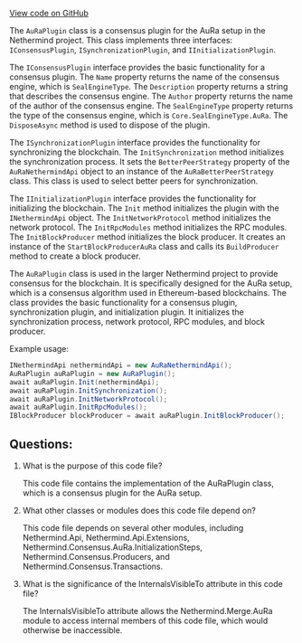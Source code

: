 [View code on GitHub](https://github.com/NethermindEth/nethermind/src/Nethermind/Nethermind.Consensus.AuRa/AuRaPlugin.cs)

The `AuRaPlugin` class is a consensus plugin for the AuRa setup in the Nethermind project. This class implements three interfaces: `IConsensusPlugin`, `ISynchronizationPlugin`, and `IInitializationPlugin`. 

The `IConsensusPlugin` interface provides the basic functionality for a consensus plugin. The `Name` property returns the name of the consensus engine, which is `SealEngineType`. The `Description` property returns a string that describes the consensus engine. The `Author` property returns the name of the author of the consensus engine. The `SealEngineType` property returns the type of the consensus engine, which is `Core.SealEngineType.AuRa`. The `DisposeAsync` method is used to dispose of the plugin.

The `ISynchronizationPlugin` interface provides the functionality for synchronizing the blockchain. The `InitSynchronization` method initializes the synchronization process. It sets the `BetterPeerStrategy` property of the `AuRaNethermindApi` object to an instance of the `AuRaBetterPeerStrategy` class. This class is used to select better peers for synchronization. 

The `IInitializationPlugin` interface provides the functionality for initializing the blockchain. The `Init` method initializes the plugin with the `INethermindApi` object. The `InitNetworkProtocol` method initializes the network protocol. The `InitRpcModules` method initializes the RPC modules. The `InitBlockProducer` method initializes the block producer. It creates an instance of the `StartBlockProducerAuRa` class and calls its `BuildProducer` method to create a block producer. 

The `AuRaPlugin` class is used in the larger Nethermind project to provide consensus for the blockchain. It is specifically designed for the AuRa setup, which is a consensus algorithm used in Ethereum-based blockchains. The class provides the basic functionality for a consensus plugin, synchronization plugin, and initialization plugin. It initializes the synchronization process, network protocol, RPC modules, and block producer. 

Example usage:

```csharp
INethermindApi nethermindApi = new AuRaNethermindApi();
AuRaPlugin auRaPlugin = new AuRaPlugin();
await auRaPlugin.Init(nethermindApi);
await auRaPlugin.InitSynchronization();
await auRaPlugin.InitNetworkProtocol();
await auRaPlugin.InitRpcModules();
IBlockProducer blockProducer = await auRaPlugin.InitBlockProducer();
```
## Questions: 
 1. What is the purpose of this code file?
    
    This code file contains the implementation of the AuRaPlugin class, which is a consensus plugin for the AuRa setup.

2. What other classes or modules does this code file depend on?
    
    This code file depends on several other modules, including Nethermind.Api, Nethermind.Api.Extensions, Nethermind.Consensus.AuRa.InitializationSteps, Nethermind.Consensus.Producers, and Nethermind.Consensus.Transactions.

3. What is the significance of the InternalsVisibleTo attribute in this code file?
    
    The InternalsVisibleTo attribute allows the Nethermind.Merge.AuRa module to access internal members of this code file, which would otherwise be inaccessible.
